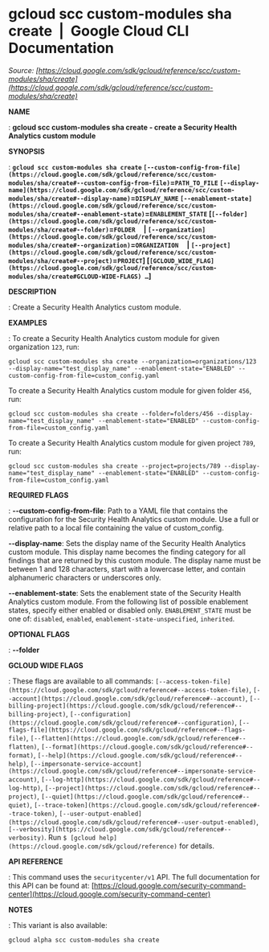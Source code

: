 # gcloud scc custom-modules sha create  |  Google Cloud CLI Documentation

*Source: [https://cloud.google.com/sdk/gcloud/reference/scc/custom-modules/sha/create](https://cloud.google.com/sdk/gcloud/reference/scc/custom-modules/sha/create)*

**NAME**

: **gcloud scc custom-modules sha create - create a Security Health Analytics custom module**

**SYNOPSIS**

: **`gcloud scc custom-modules sha create` `[--custom-config-from-file](https://cloud.google.com/sdk/gcloud/reference/scc/custom-modules/sha/create#--custom-config-from-file)`=`PATH_TO_FILE` `[--display-name](https://cloud.google.com/sdk/gcloud/reference/scc/custom-modules/sha/create#--display-name)`=`DISPLAY_NAME` `[--enablement-state](https://cloud.google.com/sdk/gcloud/reference/scc/custom-modules/sha/create#--enablement-state)`=`ENABLEMENT_STATE` [`[--folder](https://cloud.google.com/sdk/gcloud/reference/scc/custom-modules/sha/create#--folder)`=`FOLDER`     | `[--organization](https://cloud.google.com/sdk/gcloud/reference/scc/custom-modules/sha/create#--organization)`=`ORGANIZATION`     | `[--project](https://cloud.google.com/sdk/gcloud/reference/scc/custom-modules/sha/create#--project)`=`PROJECT`] [`[GCLOUD_WIDE_FLAG](https://cloud.google.com/sdk/gcloud/reference/scc/custom-modules/sha/create#GCLOUD-WIDE-FLAGS) …`]**

**DESCRIPTION**

: Create a Security Health Analytics custom module.

**EXAMPLES**

: To create a Security Health Analytics custom module for given organization
`123`, run:

```
gcloud scc custom-modules sha create --organization=organizations/123 --display-name="test_display_name" --enablement-state="ENABLED" --custom-config-from-file=custom_config.yaml
```

To create a Security Health Analytics custom module for given folder
`456`, run:

```
gcloud scc custom-modules sha create --folder=folders/456 --display-name="test_display_name" --enablement-state="ENABLED" --custom-config-from-file=custom_config.yaml
```

To create a Security Health Analytics custom module for given project
`789`, run:

```
gcloud scc custom-modules sha create --project=projects/789 --display-name="test_display_name" --enablement-state="ENABLED" --custom-config-from-file=custom_config.yaml
```

**REQUIRED FLAGS**

: **--custom-config-from-file**:
Path to a YAML file that contains the configuration for the Security Health
Analytics custom module. Use a full or relative path to a local file containing
the value of custom_config.

**--display-name**:
Sets the display name of the Security Health Analytics custom module. This
display name becomes the finding category for all findings that are returned by
this custom module. The display name must be between 1 and 128 characters, start
with a lowercase letter, and contain alphanumeric characters or underscores
only.

**--enablement-state**:
Sets the enablement state of the Security Health Analytics custom module. From
the following list of possible enablement states, specify either enabled or
disabled only. `ENABLEMENT_STATE` must be one of:
`disabled`, `enabled`,
`enablement-state-unspecified`, `inherited`.

**OPTIONAL FLAGS**

: **--folder**

**GCLOUD WIDE FLAGS**

: These flags are available to all commands: `[--access-token-file](https://cloud.google.com/sdk/gcloud/reference#--access-token-file)`,
`[--account](https://cloud.google.com/sdk/gcloud/reference#--account)`, `[--billing-project](https://cloud.google.com/sdk/gcloud/reference#--billing-project)`,
`[--configuration](https://cloud.google.com/sdk/gcloud/reference#--configuration)`,
`[--flags-file](https://cloud.google.com/sdk/gcloud/reference#--flags-file)`,
`[--flatten](https://cloud.google.com/sdk/gcloud/reference#--flatten)`, `[--format](https://cloud.google.com/sdk/gcloud/reference#--format)`, `[--help](https://cloud.google.com/sdk/gcloud/reference#--help)`, `[--impersonate-service-account](https://cloud.google.com/sdk/gcloud/reference#--impersonate-service-account)`,
`[--log-http](https://cloud.google.com/sdk/gcloud/reference#--log-http)`,
`[--project](https://cloud.google.com/sdk/gcloud/reference#--project)`, `[--quiet](https://cloud.google.com/sdk/gcloud/reference#--quiet)`, `[--trace-token](https://cloud.google.com/sdk/gcloud/reference#--trace-token)`, `[--user-output-enabled](https://cloud.google.com/sdk/gcloud/reference#--user-output-enabled)`,
`[--verbosity](https://cloud.google.com/sdk/gcloud/reference#--verbosity)`.
Run `$ [gcloud help](https://cloud.google.com/sdk/gcloud/reference)` for details.

**API REFERENCE**

: This command uses the `securitycenter/v1` API. The full documentation
for this API can be found at: [https://cloud.google.com/security-command-center](https://cloud.google.com/security-command-center)

**NOTES**

: This variant is also available:

```
gcloud alpha scc custom-modules sha create
```